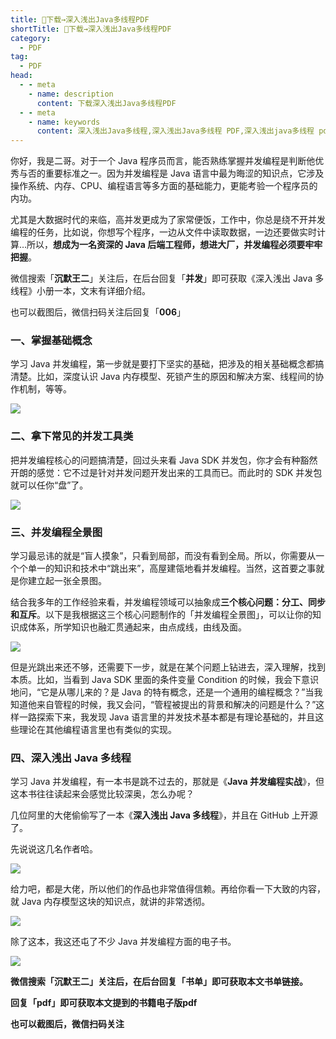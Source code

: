 ```yaml
---
title: 👏下载→深入浅出Java多线程PDF
shortTitle: 👏下载→深入浅出Java多线程PDF
category:
  - PDF
tag:
  - PDF
head:
  - - meta
    - name: description
      content: 下载深入浅出Java多线程PDF
  - - meta
    - name: keywords
      content: 深入浅出Java多线程,深入浅出Java多线程 PDF,深入浅出java多线程 pdf,深入浅出Java多线程 下载,Java多线程入门,java并发编程实战,java线程池,java多线程 PDF,Java 多线程 书籍
---
```


你好，我是二哥。对于一个 Java 程序员而言，能否熟练掌握并发编程是判断他优秀与否的重要标准之一。因为并发编程是 Java 语言中最为晦涩的知识点，它涉及操作系统、内存、CPU、编程语言等多方面的基础能力，更能考验一个程序员的内功。

尤其是大数据时代的来临，高并发更成为了家常便饭，工作中，你总是绕不开并发编程的任务，比如说，你想写个程序，一边从文件中读取数据，一边还要做实时计算…所以，**想成为一名资深的 Java 后端工程师，想进大厂，并发编程必须要牢牢把握**。

微信搜索「**沉默王二**」关注后，在后台回复「**并发**」即可获取《深入浅出 Java 多线程》小册一本，文末有详细介绍。


也可以截图后，微信扫码关注后回复「**006**」

### 一、掌握基础概念

学习 Java 并发编程，第一步就是要打下坚实的基础，把涉及的相关基础概念都搞清楚。比如，深度认识 Java 内存模型、死锁产生的原因和解决方案、线程间的协作机制，等等。


![](https://cdn.tobebetterjavaer.com/tobebetterjavaer/images/nice-article/weixin-shenrjcjavabfbchwjdhl-05c70ffd-7779-426c-86fa-dac18cb63501.jpg)

### 二、拿下常见的并发工具类

把并发编程核心的问题搞清楚，回过头来看 Java SDK 并发包，你才会有种豁然开朗的感觉：它不过是针对并发问题开发出来的工具而已。而此时的 SDK 并发包就可以任你“盘”了。


![](https://cdn.tobebetterjavaer.com/tobebetterjavaer/images/nice-article/weixin-shenrjcjavabfbchwjdhl-5cd089fe-6c67-49e6-af45-b2e1f9b2e05e.jpg)

### 三、并发编程全景图

学习最忌讳的就是“盲人摸象”，只看到局部，而没有看到全局。所以，你需要从一个个单一的知识和技术中“跳出来”，高屋建瓴地看并发编程。当然，这首要之事就是你建立起一张全景图。

结合我多年的工作经验来看，并发编程领域可以抽象成**三个核心问题：分工、同步和互斥**。以下是我根据这三个核心问题制作的「并发编程全景图」，可以让你的知识成体系，所学知识也融汇贯通起来，由点成线，由线及面。


![](https://cdn.tobebetterjavaer.com/tobebetterjavaer/images/nice-article/weixin-shenrjcjavabfbchwjdhl-b8030855-7f2a-42cd-9231-a9f7b0269e53.jpg)

但是光跳出来还不够，还需要下一步，就是在某个问题上钻进去，深入理解，找到本质。比如，当看到 Java SDK 里面的条件变量 Condition 的时候，我会下意识地问，“它是从哪儿来的？是 Java 的特有概念，还是一个通用的编程概念？”当我知道他来自管程的时候，我又会问，“管程被提出的背景和解决的问题是什么？”这样一路探索下来，我发现 Java 语言里的并发技术基本都是有理论基础的，并且这些理论在其他编程语言里也有类似的实现。

### 四、深入浅出 Java 多线程

学习 Java 并发编程，有一本书是跳不过去的，那就是《**Java 并发编程实战**》，但这本书往往读起来会感觉比较深奥，怎么办呢？

几位阿里的大佬偷偷写了一本《**深入浅出 Java 多线程**》，并且在 GitHub 上开源了。

先说说这几名作者哈。


![](https://cdn.tobebetterjavaer.com/tobebetterjavaer/images/nice-article/weixin-shenrjcjavabfbchwjdhl-b43e334f-9226-4078-ae47-77858c84f1b2.jpg)

给力吧，都是大佬，所以他们的作品也非常值得信赖。再给你看一下大致的内容，就 Java 内存模型这块的知识点，就讲的非常透彻。


![](https://cdn.tobebetterjavaer.com/tobebetterjavaer/images/nice-article/weixin-shenrjcjavabfbchwjdhl-2a4c068e-8381-491c-a330-9afec9cd43dd.jpg)

除了这本，我这还屯了不少 Java 并发编程方面的电子书。


![](https://cdn.tobebetterjavaer.com/tobebetterjavaer/images/nice-article/weixin-shenrjcjavabfbchwjdhl-37f2db07-1543-4ac7-b8fc-b51b7dc15d84.jpg)

**微信搜索「沉默王二」关注后，在后台回复「书单」即可获取本文书单链接。**

**回复「pdf」即可获取本文提到的书籍电子版pdf**


**也可以截图后，微信扫码关注**